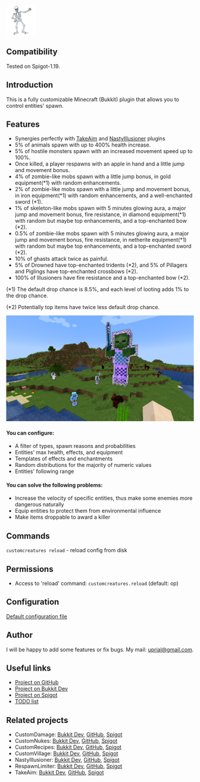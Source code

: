 ![CustomCreatures Logo](images/customcreatures-logo.png)

## Compatibility

Tested on Spigot-1.19.

## Introduction

This is a fully customizable Minecraft (Bukkit) plugin that allows you to control entities' spawn.

## Features

* Synergies perfectly with [TakeAim](https://github.com/uprial/takeaim) and [NastyIllusioner](https://github.com/uprial/nastyillusioner) plugins
* 5% of animals spawn with up to 400% health increase.
* 5% of hostile monsters spawn with an increased movement speed up to 100%.
* Once killed, a player respawns with an apple in hand and a little jump and movement bonus.
* 4% of zombie-like mobs spawn with a little jump bonus, in gold equipment(*1) with random enhancements.
* 2% of zombie-like mobs spawn with a little jump and movement bonus, in iron equipment(*1) with random enhancements, and a well-enchanted sword (*1).
* 1% of skeleton-like mobs spawn with 5 minutes glowing aura, a major jump and movement bonus, fire resistance, in diamond equipment(*1) with random but maybe top enhancements, and a top-enchanted bow (*2).
* 0.5% of zombie-like mobs spawn with 5 minutes glowing aura, a major jump and movement bonus, fire resistance, in netherite equipment(*1) with random but maybe top enhancements, and a top-enchanted sword (*2).
* 10% of ghasts attack twice as painful.
* 5% of Drowned have top-enchanted tridents (*2), and 5% of Pillagers and Piglings have top-enchanted crossbows (*2).
* 100% of Illusioners have fire resistance and a top-enchanted bow (*2).

(*1) The default drop chance is 8.5%, and each level of looting adds 1% to the drop chance.

(*2) Potentially top items have twice less default drop chance.

![CustomCreatures Promo](images/customcreatures-promo.png)

#### You can configure:
* A filter of types, spawn reasons and probabilities
* Entities' max health, effects, and equipment
* Templates of effects and enchantments
* Random distributions for the majority of numeric values
* Entities' following range

#### You can solve the following problems:
* Increase the velocity of specific entities, thus make some enemies more dangerous naturally
* Equip entities to protect them from environmental influence
* Make items droppable to award a killer

## Commands

`customcreatures reload` - reload config from disk

## Permissions

* Access to 'reload' command:
`customcreatures.reload` (default: op)

## Configuration
[Default configuration file](src/main/resources/config.yml)

## Author
I will be happy to add some features or fix bugs. My mail: uprial@gmail.com.

## Useful links
* [Project on GitHub](https://github.com/uprial/customcreatures/)
* [Project on Bukkit Dev](http://dev.bukkit.org/bukkit-plugins/customcreatures/)
* [Project on Spigot](https://www.spigotmc.org/resources/customcreatures.68711/)
* [TODO list](TODO.md)

## Related projects
* CustomDamage: [Bukkit Dev](http://dev.bukkit.org/bukkit-plugins/customdamage/), [GitHub](https://github.com/uprial/customdamage), [Spigot](https://www.spigotmc.org/resources/customdamage.68712/)
* CustomNukes: [Bukkit Dev](http://dev.bukkit.org/bukkit-plugins/customnukes/), [GitHub](https://github.com/uprial/customnukes), [Spigot](https://www.spigotmc.org/resources/customnukes.68710/)
* CustomRecipes: [Bukkit Dev](https://dev.bukkit.org/projects/custom-recipes), [GitHub](https://github.com/uprial/customrecipes/), [Spigot](https://www.spigotmc.org/resources/customrecipes.89435/)
* CustomVillage: [Bukkit Dev](http://dev.bukkit.org/bukkit-plugins/customvillage/), [GitHub](https://github.com/uprial/customvillage/), [Spigot](https://www.spigotmc.org/resources/customvillage.69170/)
* NastyIllusioner: [Bukkit Dev](https://legacy.curseforge.com/minecraft/bukkit-plugins/nastyillusioner), [GitHub](https://github.com/uprial/nastyillusioner), [Spigot](https://www.spigotmc.org/resources/nastyillusioner.109715/)
* RespawnLimiter: [Bukkit Dev](https://www.curseforge.com/minecraft/bukkit-plugins/respawn-limiter), [GitHub](https://github.com/uprial/respawnlimiter/), [Spigot](https://www.spigotmc.org/resources/respawnlimiter.106469/)
* TakeAim: [Bukkit Dev](https://dev.bukkit.org/projects/takeaim), [GitHub](https://github.com/uprial/takeaim), [Spigot](https://www.spigotmc.org/resources/takeaim.68713/)
